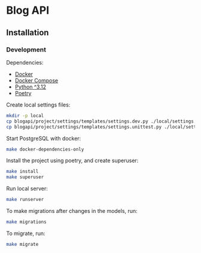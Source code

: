 # Blog API

## Installation

### Development

Dependencies:

- [Docker](https://www.docker.com/)
- [Docker Compose](https://docs.docker.com/compose/)
- [Python ^3.12](https://www.python.org/)
- [Poetry](https://python-poetry.org/)

Create local settings files:

```bash
mkdir -p local
cp blogapi/project/settings/templates/settings.dev.py ./local/settings.dev.py
cp blogapi/project/settings/templates/settings.unittest.py ./local/settings.unittest.py
```

Start PostgreSQL with docker:

```bash
make docker-dependencies-only
```

Install the project using poetry, and create superuser:

```bash
make install
make superuser
```

Run local server:

```bash
make runserver
```

To make migrations after changes in the models, run:

```bash
make migrations
```

To migrate, run:

```bash
make migrate
```
